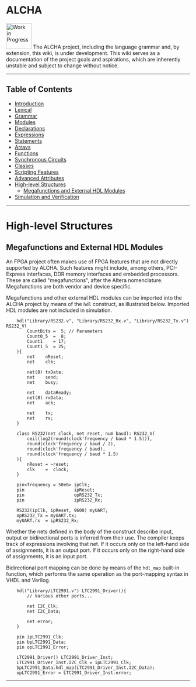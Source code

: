 # ALCHA

<img src="https://openclipart.org/download/3850/dchandlr-dchandlr-work.svg" height="70" alt="Work in Progress"/>
The ALCHA project, including the language grammar and, by extension, this
wiki, is under development.  This wiki serves as a documentation of the
project goals and aspirations, which are inherently unstable and subject to
change without notice.

--------------------------------------------------------------------------------

## Table of Contents

- [Introduction](Introduction.md)
- [Lexical](Lexical.md)
- [Grammar](Grammar.md)
- [Modules](Modules.md)
- [Declarations](Declarations.md)
- [Expressions](Expressions.md)
- [Statements](Statements.md)
- [Arrays](Arrays.md)
- [Functions](Functions.md)
- [Synchronous Circuits](SynchronousCircuits.md)
- [Classes](Classes.md)
- [Scripting Features](Scripting.md)
- [Advanced Attributes](AdvancedAttributes.md)
- [High-level Structures](#high-level-structures)
  - [Megafunctions and External HDL Modules](#megafunctions-and-external-hdl-modules)
- [Simulation and Verification](Simulation.md)

--------------------------------------------------------------------------------

# High-level Structures

## Megafunctions and External HDL Modules

An FPGA project often makes use of FPGA features that are not directly
supported by ALCHA.  Such features might include, among others, PCI-Express
interfaces, DDR memory interfaces and embedded processors.  These are called
"megafunctions", after the Altera nomenclature.  Megafunctions are both vendor
and device specific.

Megafunctions and other external HDL modules can be imported into the ALCHA
project by means of the `hdl` construct, as illustrated below.  Imported HDL
modules are not included in simulation.

```alcha
    hdl("Library/RS232.v", "Library/RS232_Rx.v", "Library/RS232_Tx.v") RS232_V(
        CountBits =  5; // Parameters
        Count0_5  =  8;
        Count1    = 17;
        Count1_5  = 25;
    ){
        net    nReset;
        net    clk;

        net(8) txData;
        net    send;
        net    busy;

        net    dataReady;
        net(8) rxData;
        net    ack;

        net    tx;
        net    rx;
    }

    class RS232(net clock, net reset, num baud): RS232_V(
        ceil(log2(round(clock'frequency / baud * 1.5))),
        round(clock'frequency / baud / 2),
        round(clock'frequency / baud),
        round(clock'frequency / baud * 1.5)
    ){
        nReset = ~reset;
        clk    =  clock;
    }

    pin<frequency = 50e6> ipClk;
    pin                   ipReset;
    pin                   opRS232_Tx;
    pin                   ipRS232_Rx;

    RS232(ipClk, ipReset, 9600) myUART;
    opRS232_Tx = myUART.tx;
    myUART.rx  = ipRS232_Rx;
```

Whether the nets defined in the body of the construct describe input, output
or bidirectional ports is inferred from their use.  The compiler keeps track
of expressions involving that net.  If it occurs only on the left-hand side of
assignments, it is an output port.  If it occurs only on the right-hand side of
assignments, it is an input port.

Bidirectional port mapping can be done by means of the `hdl_map` built-in
function, which performs the same operation as the port-mapping syntax in
VHDL and Verilog.

```alcha
    hdl("Library/LTC2991.v") LTC2991_Driver(){
        // Various other ports...

        net I2C_Clk;
        net I2C_Data;

        net error;
    }

    pin ipLTC2991_Clk;
    pin bpLTC2991_Data;
    pin opLTC2991_Error;

    LTC2991_Driver() LTC2991_Driver_Inst;
    LTC2991_Driver_Inst.I2C_Clk = ipLTC2991_Clk;
    bpLTC2991_Data.hdl_map(LTC2991_Driver_Inst.I2C_Data);
    opLTC2991_Error = LTC2991_Driver_Inst.error;
```

--------------------------------------------------------------------------------

